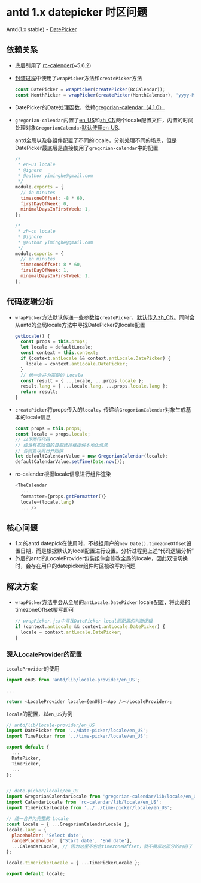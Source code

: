 # antd 1.x datepicker 时区问题

Antd(1.x stable) - [DatePicker](https://github.com/ant-design/ant-design/blob/1.x-stable/components/date-picker/index.jsx)

## 依赖关系

* 底层引用了 [rc-calender](https://github.com/react-component/calendar/blob/5.6.2/src/index.js)(\~5.6.2)
*   [封装过程](https://github.com/ant-design/ant-design/blob/1.x-stable/components/date-picker/index.jsx#L8)中使用了`wrapPicker`方法和`createPicker`方法

    ```javascript
    const DatePicker = wrapPicker(createPicker(RcCalendar));
    const MonthPicker = wrapPicker(createPicker(MonthCalendar), 'yyyy-MM');
    ```
* DatePicker的Date处理函数，依赖[gregorian-calendar（4.1.0）](https://github.com/yiminghe/gregorian-calendar/blob/4.1.0/src/gregorian-calendar.js)
*   `gregorian-calendar`内置了[en\_US](https://github.com/yiminghe/gregorian-calendar/blob/4.1.0/src/locale/en\_US.js)和[zh\_CN](https://github.com/yiminghe/gregorian-calendar/blob/4.1.0/src/locale/zh\_CN.js)两个locale配置文件，内置的时间处理对象`GregorianCalendar`[默认使用en\_US](https://github.com/yiminghe/gregorian-calendar/blob/4.1.0/src/gregorian-calendar.js#L8).

    antd全局以及各组件配置了不同的locale，分别处理不同的场景，但是DatePicker最底层是直接使用了`gregorian-calendar`中的配置

    ```javascript
    /*
     * en-us locale
     * @ignore
     * @author yiminghe@gmail.com
     */
    module.exports = {
      // in minutes
      timezoneOffset: -8 * 60,
      firstDayOfWeek: 0,
      minimalDaysInFirstWeek: 1,
    };
    ```

    ```javascript
    /*
     * zh-cn locale
     * @ignore
     * @author yiminghe@gmail.com
     */
    module.exports = {
      // in minutes
      timezoneOffset: 8 * 60,
      firstDayOfWeek: 1,
      minimalDaysInFirstWeek: 1,
    };
    ```

## 代码逻辑分析

*   `wrapPicker`方法默认传递一些参数给`createPicker`，[默认传入zh\_CN](https://github.com/ant-design/ant-design/blob/1.x-stable/components/date-picker/wrapPicker.jsx#L6)。同时会从antd的全局locale方法中寻找DatePicker的locale配置

    ```javascript
    getLocale() {
      const props = this.props;
      let locale = defaultLocale;
      const context = this.context;
      if (context.antLocale && context.antLocale.DatePicker) {
        locale = context.antLocale.DatePicker;
      }
      // 统一合并为完整的 Locale
      const result = { ...locale, ...props.locale };
      result.lang = { ...locale.lang, ...props.locale.lang };
      return result;
    }
    ```
*   `createPicker`将props传入的`locale`，传递给`GregorianCalendar`对象生成基本的locale信息

    ```javascript
    const props = this.props;
    const locale = props.locale;
    // 以下两行代码
    // 给没有初始值的日期选择框提供本地化信息
    // 否则会以周日开始排
    let defaultCalendarValue = new GregorianCalendar(locale);
    defaultCalendarValue.setTime(Date.now());
    ```
*   rc-calender根据locale信息进行组件渲染

    ```javascript
    <TheCalendar
      ...
      formatter={props.getFormatter()}
      locale={locale.lang}
      ... />
    ```

## 核心问题

* 1.x 的antd datepick在使用时，不根据用户的`new Date().timezoneOffset`设置日期，而是根据默认的local配置进行设置。分析过程见上述“代码逻辑分析”
* 外层的antd的LocaleProvider包装组件会修改全局的locale，因此双语切换时，会存在用户的datepicker组件时区被改写的问题

## 解决方案

*   `wrapPicker`方法中会从全局的`antLocale.DatePicker` locale配置，将此处的timezoneOffset覆写即可

    ```javascript
    // wrapPicker.jsx中寻找DatePicker local而配置的判断逻辑
    if (context.antLocale && context.antLocale.DatePicker) {
      locale = context.antLocale.DatePicker;
    }
    ```

### 深入LocaleProvider的配置

`LocaleProvider`的使用

```javascript
import enUS from 'antd/lib/locale-provider/en_US';

...

return <LocaleProvider locale={enUS}><App /></LocaleProvider>;
```

`locale`的配置，以`en_US`为例

```javascript
// antd/lib/locale-provider/en_US
import DatePicker from '../date-picker/locale/en_US';
import TimePicker from '../time-picker/locale/en_US';

export default {
  ...
  DatePicker,
  TimePicker,
  ...
}; 


// date-picker/locale/en_US
import GregorianCalendarLocale from 'gregorian-calendar/lib/locale/en_US';
import CalendarLocale from 'rc-calendar/lib/locale/en_US';
import TimePickerLocale from '../../time-picker/locale/en_US';

// 统一合并为完整的 Locale
const locale = { ...GregorianCalendarLocale };
locale.lang = {
  placeholder: 'Select date',
  rangePlaceholder: ['Start date', 'End date'],
  ...CalendarLocale, // 因为这里不包含timezoneOffset，就不展示这部分的内容了
};

locale.timePickerLocale = { ...TimePickerLocale };

export default locale;
```
